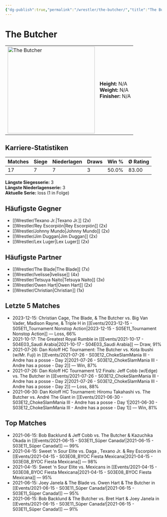 ```yaml
---
{"dg-publish":true,"permalink":"/wrestler/the-butcher/","title":"The Butcher","tags":["wrestler"],"noteIcon":""}
---
```



# The Butcher

<table>
        <tr>
        <td><img src="https://github.com/CptSpaulding1980/choke-slam-wrestling/releases/download/images/The_Butcher.png" width="280" alt="The Butcher"></td>
        <td>
        <b>Height:</b> N/A<br>
        <b>Weight:</b> N/A<br>
        <b>Finisher:</b> N/A<br>
        </td>
        </tr>
        </table>
        

## Karriere-Statistiken

| Matches | Siege | Niederlagen | Draws | Win % | Ø Rating |
|---------|-------|-------------|-------|-------|-----------|
| 17 | 7 | 7 | 3 | 50.0% | 83.00 |

**Längste Siegesserie:** 3<br>**Längste Niederlagenserie:** 3<br>**Aktuelle Serie:** loss (1 in Folge)


## Häufigste Gegner
- [[Wrestler/Texano Jr.\|Texano Jr.]] (2x)
- [[Wrestler/Rey Escorpión\|Rey Escorpión]] (2x)
- [[Wrestler/Johnny Mundo\|Johnny Mundo]] (2x)
- [[Wrestler/Jim Duggan\|Jim Duggan]] (2x)
- [[Wrestler/Lex Luger\|Lex Luger]] (2x)

## Häufigste Partner
- [[Wrestler/The Blade\|The Blade]] (7x)
- [[Wrestler/Ivelisse\|Ivelisse]] (4x)
- [[Wrestler/Tetsuya Naito\|Tetsuya Naito]] (3x)
- [[Wrestler/Owen Hart\|Owen Hart]] (2x)
- [[Wrestler/Christian\|Christian]] (1x)

## Letzte 5 Matches
- 2023-12-15: Christian Cage, The Blade, & The Butcher vs. Big Van Vader, Madison Rayne, & Triple H in [[Events/2023-12-15 - S05E11_Tournament Nonstop Action\|2023-12-15 - S05E11_Tournament Nonstop Action]] — Loss, 66%
- 2021-10-17: The Greatest Royal Rumble in [[Events/2021-10-17 - S04E03_Saudi Arabia\|2021-10-17 - S04E03_Saudi Arabia]] — Draw, 91%
- 2021-07-26: Dan Koloff HC Tournament: The Butcher vs. Kota Ibushi (w/Mr. Fuji) in [[Events/2021-07-26 - S03E12_ChokeSlamMania III - Andre has a posse - Day 2\|2021-07-26 - S03E12_ChokeSlamMania III - Andre has a posse - Day 2]] — Win, 87%
- 2021-07-26: Dan Koloff HC Tournament 1/2 Finals: Jeff Cobb (w/Edge) vs. The Butcher in [[Events/2021-07-26 - S03E12_ChokeSlamMania III - Andre has a posse - Day 2\|2021-07-26 - S03E12_ChokeSlamMania III - Andre has a posse - Day 2]] — Loss, 88%
- 2021-06-30: Dan Koloff HC Tournament: Hiromu Takahashi vs. The Butcher vs. André The Giant in [[Events/2021-06-30 - S03E12_ChokeSlamMania III - Andre has a posse - Day 1\|2021-06-30 - S03E12_ChokeSlamMania III - Andre has a posse - Day 1]] — Win, 81%

## Top Matches
- 2021-06-15: Bob Backlund & Jeff Cobb vs. The Butcher & Kazuchika Okada in [[Events/2021-06-15 - S03E11_Sûper Canada!\|2021-06-15 - S03E11_Sûper Canada!]] — 99%
- 2021-04-15: Sweet 'n Sour Elite vs. Daga , Texano Jr. & Rey Escorpión in [[Events/2021-04-15 - S03E08_BYOC Fiesta Mexicana\|2021-04-15 - S03E08_BYOC Fiesta Mexicana]] — 98%
- 2021-04-15: Sweet 'n Sour Elite vs. Mexicans in [[Events/2021-04-15 - S03E08_BYOC Fiesta Mexicana\|2021-04-15 - S03E08_BYOC Fiesta Mexicana]] — 95%
- 2021-06-15: Joey Janela & The Blade vs. Owen Hart & The Butcher in [[Events/2021-06-15 - S03E11_Sûper Canada!\|2021-06-15 - S03E11_Sûper Canada!]] — 95%
- 2021-06-15: Bob Backlund & The Butcher vs. Bret Hart & Joey Janela in [[Events/2021-06-15 - S03E11_Sûper Canada!\|2021-06-15 - S03E11_Sûper Canada!]] — 91%
